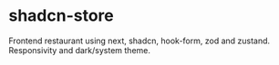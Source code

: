 # shadcn-store
Frontend restaurant using next, shadcn, hook-form, zod and zustand. Responsivity and dark/system theme.
